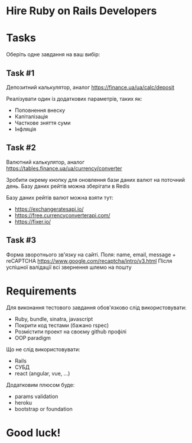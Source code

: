 # Hire Ruby on Rails Developers

# Tasks

Оберіть одне завдання на ваш вибір:

## Task #1

Депозитний калькулятор, аналог https://finance.ua/ua/calc/deposit

Реалізувати один із додаткових параметрів, таких як:

 - Поповнення внеску
 - Капіталізація
 - Часткове зняття суми
 - Інфляція

## Task #2

Валютний калькулятор, аналог https://tables.finance.ua/ua/currency/converter

Зробити окрему кнопку для оновлення бази даних валют на поточний день.
Базу даних рейтів можна зберігати в Redis

Базу даних рейтів валют можна взяти тут:
- https://exchangeratesapi.io/
- https://free.currencyconverterapi.com/
- https://fixer.io/

## Task #3

Форма зворотнього зв'язку на сайті.
Поля: name, email, message + reCAPTCHA https://www.google.com/recaptcha/intro/v3.html
Після успішної валідації всі звернення шлемо на пошту

# Requirements

Для виконання тестового завдання обов'язково слід використовувати:

 - Ruby, bundle, sinatra, javascript
 - Покрити код тестами (бажано rspec)
 - Розмістити проект на своєму github профілі
 - OOP paradigm

Що не слід використовувати:

  - Rails
  - СУБД
  - react (angular, vue, ...)

Додатковим плюсом буде:

  - params validation
  - heroku
  - bootstrap or foundation

# Good luck!
